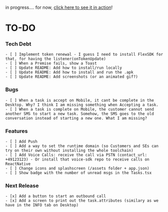 in progress.... for now, [click here to see it in action](https://www.loom.com/share/91e174973bee4cf1bf873f46b8334a0c)!

# TO-DO

### Tech Debt

    - [ ] Implement token renewal - I guess I need to install FlexSDK for that, for having the listener(onTokenUpdate)
    - [ ] When a Premise fails, show a Toast
    - [ ] Update README: Add how to install/run locally
    - [ ] Update README: Add how to install and run the .apk
    - [ ] Update README: Add screenshots (or an animated gif?)

### Bugs

    - [ ] When a task is accept on Mobile, it cant be complete in the Desktop. Why? I think I am missing something when Accepting a task.
    - [ ] When a task is complete on Mobile, the customer cannot send another SMS to start a new task. Somehow, the SMS goes to the old conversation instead of starting a new one. What I am missing?

### Features

    - [ ] Add Push
    - [ ] Add a way to set the runtime domain (so Customers and SEs can try on their own without installing the whole toolchain)
    - [ ] Add Voice Calls: receive the call via PSTN (contact_url: +49123123) - Or install that voice-sdk repo to receive calls on ReactNative
    - [ ] Change icons and splashscreen (/assets folder + app.json)
    - [ ] Show badge with the number of unread msgs in the Tasks.tsx

### Next Release

    - [x] Add a button to start an outbound call
    - [x] Add a screen to print out the task.attributes (similary as we have in the INFO tab on Desktop)
